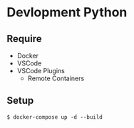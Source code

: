 # Devlopment Python
## Require
- Docker
- VSCode 
- VSCode Plugins
    - Remote Containers

## Setup
```
$ docker-compose up -d --build
```
